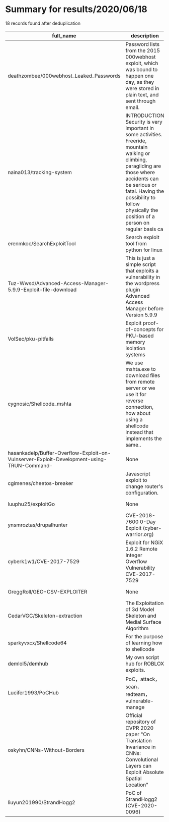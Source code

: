 
# Summary for results/2020/06/18
    
18 records found after deduplication

| full_name | description | html_url | matched_list | matched_count | pushed_at | size | stargazers_count | language | forks_count |
|-------------------------------------------------------------------------------------------|---------------------------------------------------------------------------------------------------------------------------------------------------------------------------------------------------------------------------------------------------------------|--------------------------------------------------------------------------------------------------------------|-------------------------------------|-----------------|---------------------------|--------|--------------------|------------------|---------------|
| deathzombee/000webhost_Leaked_Passwords | Password lists from the 2015 000webhost exploit, which was bound to happen one day, as they were stored in plain text, and sent through email. | https://github.com/deathzombee/000webhost_Leaked_Passwords | ['exploit'] | 1 | 2020-06-18 21:34:52+00:00 | 98245 | 0 | | 0 |
| naina013/tracking-system | INTRODUCTION Security is very important in some activities. Freeride, mountain walking or climbing, paragliding are those where accidents can be serious or fatal. Having the possibility to follow physically the position of a person on regular basis ca | https://github.com/naina013/tracking-system | ['exploit'] | 1 | 2020-06-18 15:15:05+00:00 | 75 | 0 | JavaScript | 1 |
| erenmkoc/SearchExploitTool | Search exploit tool from python for linux | https://github.com/erenmkoc/SearchExploitTool | ['exploit'] | 1 | 2020-06-18 23:36:54+00:00 | 996 | 1 | Python | 1 |
| Tuz-Wwsd/Advanced-Access-Manager-5.9.9-Exploit-file-download | This is just a simple script that exploits a vulnerability in the wordpress plugin Advanced Access Manager before Version 5.9.9 | https://github.com/Tuz-Wwsd/Advanced-Access-Manager-5.9.9-Exploit-file-download | ['exploit'] | 1 | 2020-06-18 23:43:29+00:00 | 16 | 0 | Python | 0 |
| VolSec/pku-pitfalls | Exploit proof-of-concepts for PKU-based memory isolation systems | https://github.com/VolSec/pku-pitfalls | ['exploit'] | 1 | 2020-06-18 21:12:16+00:00 | 560 | 4 | C | 1 |
| cygnosic/Shellcode_mshta | We use mshta.exe to download files from remote server or we use it for reverse connection, how about using a shellcode instead that implements the same.. | https://github.com/cygnosic/Shellcode_mshta | ['shellcode'] | 1 | 2020-06-18 19:39:27+00:00 | 1 | 1 | | 0 |
| hasankadelp/Buffer-Overflow-Exploit-on-Vulnserver-Exploit-Development-using-TRUN-Command- | None | https://github.com/hasankadelp/Buffer-Overflow-Exploit-on-Vulnserver-Exploit-Development-using-TRUN-Command- | ['exploit'] | 1 | 2020-06-18 16:49:23+00:00 | 2 | 0 | | 0 |
| cgimenes/cheetos-breaker | Javascript exploit to change router's configuration. | https://github.com/cgimenes/cheetos-breaker | ['exploit'] | 1 | 2020-06-18 12:03:51+00:00 | 12 | 0 | | 0 |
| luuphu25/exploitGo | None | https://github.com/luuphu25/exploitGo | ['exploit'] | 1 | 2020-06-18 13:53:12+00:00 | 3 | 0 | Go | 0 |
| ynsmroztas/drupalhunter | CVE-2018-7600 0-Day Exploit (cyber-warrior.org) | https://github.com/ynsmroztas/drupalhunter | ['exploit'] | 1 | 2020-06-18 08:24:38+00:00 | 18 | 0 | Python | 0 |
| cyberk1w1/CVE-2017-7529 | Exploit for NGiX 1.6.2 Remote Integer Overflow Vulnerability CVE-2017-7529 | https://github.com/cyberk1w1/CVE-2017-7529 | ['cve-2', 'exploit'] | 2 | 2020-06-18 06:46:03+00:00 | 1 | 0 | Python | 0 |
| GreggRoll/GEO-CSV-EXPLOITER | None | https://github.com/GreggRoll/GEO-CSV-EXPLOITER | ['exploit'] | 1 | 2020-06-18 14:38:44+00:00 | 11 | 0 | Jupyter Notebook | 0 |
| CedarVGC/Skeleton-extraction | The Exploitation of 3d Model Skeleton and Medial Surface Algorithm | https://github.com/CedarVGC/Skeleton-extraction | ['exploit'] | 1 | 2020-06-18 14:06:51+00:00 | 135208 | 0 | Limbo | 0 |
| sparkyvxcx/Shellcode64 | For the purpose of learning how to shellcode | https://github.com/sparkyvxcx/Shellcode64 | ['shellcode'] | 1 | 2020-06-18 12:54:00+00:00 | 442 | 2 | Assembly | 0 |
| demlol5/demhub | My own script hub for ROBLOX exploits. | https://github.com/demlol5/demhub | ['exploit'] | 1 | 2020-06-18 08:39:49+00:00 | 5 | 1 | | 0 |
| Lucifer1993/PoCHub | PoC，attack，scan，redteam，vulnerable-manage | https://github.com/Lucifer1993/PoCHub | ['attack poc', 'vulnerability poc'] | 2 | 2020-06-18 14:55:24+00:00 | 157 | 49 | TSQL | 20 |
| oskyhn/CNNs-Without-Borders | Official repository of CVPR 2020 paper "On Translation Invariance in CNNs: Convolutional Layers can Exploit Absolute Spatial Location" | https://github.com/oskyhn/CNNs-Without-Borders | ['exploit'] | 1 | 2020-06-18 23:03:51+00:00 | 1579 | 65 | Python | 3 |
| liuyun201990/StrandHogg2 | PoC of StrandHogg2 (CVE-2020-0096) | https://github.com/liuyun201990/StrandHogg2 | ['cve poc'] | 1 | 2020-06-18 09:05:58+00:00 | 136 | 1 | nan | 9 |
